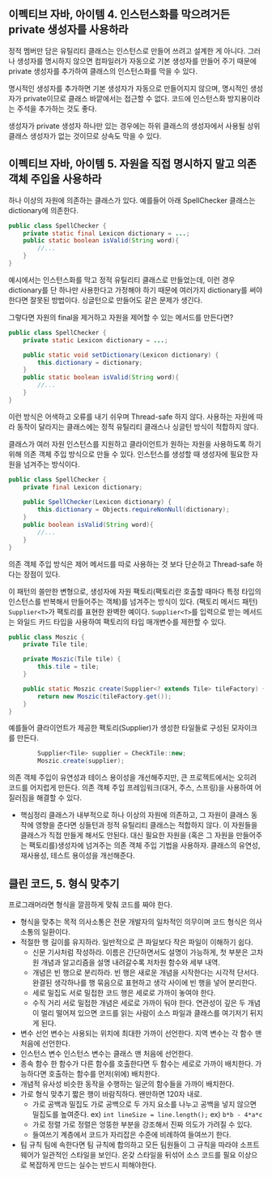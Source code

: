 ## 이펙티브 자바, 아이템 4. 인스턴스화를 막으려거든 private 생성자를 사용하라

정적 멤버만 담은 유틸리티 클래스는 인스턴스로 만들어 쓰려고 설계한 게 아니다. 그러나 생성자를 명시하지 않으면 컴파일러가 자동으로 기본 생성자를 만들어 주기 때문에 private 생성자를 추가하여 클래스의 인스턴스화를 막을 수 있다.

명시적인 생성자를 추가하면 기본 생성자가 자동으로 만들어지지 않으며, 명시적인 생성자가 private이므로 클래스 바깥에서는 접근할 수 없다. 코드에 인스턴스화 방지용이라는 주석을 추가하는 것도 좋다. 

생성자가 private 생성자 하나만 있는 경우에는 하위 클래스의 생성자에서 사용될 상위클래스 생성자가 없는 것이므로 상속도 막을 수 있다.



## 이펙티브 자바, 아이템 5. 자원을 직접 명시하지 말고 의존 객체 주입을 사용하라

하나 이상의 자원에 의존하는 클래스가 있다. 예를들어 아래 SpellChecker 클래스는 dictionary에 의존한다.

```java
public class SpellChecker {
    private static final Lexicon dictionary = ...;
    public static boolean isValid(String word){
        //...
    }
}
```

예시에서는 인스턴스화를 막고 정적 유틸리티 클래스로 만들었는데, 이런 경우 dictionary를 단 하나만 사용한다고 가정해야 하기 때문에 여러가지 dictionary를 써야한다면 잘못된 방법이다. 싱글턴으로 만들어도 같은 문제가 생긴다.

그렇다면 자원의 final을 제거하고 자원을 제어할 수 있는 메서드를 만든다면?

```java
public class SpellChecker {
    private static Lexicon dictionary = ...;

    public static void setDictionary(Lexicon dictionary) {
        this.dictionary = dictionary;
    }
    public static boolean isValid(String word){
        //...
    }
}
```

이런 방식은 어색하고 오류를 내기 쉬우며 Thread-safe 하지 않다. 사용하는 자원에 따라 동작이 달라지는 클래스에는 정적 유틸리티 클래스나 싱글턴 방식이 적합하지 않다.

클래스가 여러 자원 인스턴스를 지원하고 클라이언트가 원하는 자원을 사용하도록 하기 위해 의존 객체 주입 방식으로 만들 수 있다.
인스턴스를 생성할 때 생성자에 필요한 자원을 넘겨주는 방식이다.

```java
public class SpellChecker {
    private final Lexicon dictionary;
    
    public SpellChecker(Lexicon dictionary) {
        this.dictionary = Objects.requireNonNull(dictionary);
    }
    public boolean isValid(String word){
        //...
    }
}
```

의존 객체 주입 방식은 제어 메서드를 따로 사용하는 것 보다 단순하고 Thread-safe 하다는 장점이 있다. 

이 패턴의 쓸만한 변형으로, 생성자에 자원 팩토리(팩토리란 호출할 때마다 특정 타입의 인스턴스를 반복해서 만들어주는 객체)를 넘겨주는 방식이 있다. (팩토리 메서드 패턴)
`Supplier<T>`가 팩토리를 표현한 완벽한 예이다. `Supplier<T>`를 입력으로 받는 메서드는 와일드 카드 타입을 사용하여 팩토리의 타입 매개변수를 제한할 수 있다.

```java
public class Moszic {
    private Tile tile;

    private Moszic(Tile tile) {
        this.tile = tile;
    }

    public static Moszic create(Supplier<? extends Tile> tileFactory) {
        return new Moszic(tileFactory.get());
    }
}
```

예를들어 클라이언트가 제공한 팩토리(Supplier)가 생성한 타일들로 구성된 모자이크를 만든다.

```java
        Supplier<Tile> supplier = CheckTile::new;
        Moszic.create(supplier);
```



의존 객체 주입이 유연성과 테이스 용이성을 개선해주지만, 큰 프로젝트에서는 오히려 코드를 어지럽게 만든다. 의존 객체 주입 프레임워크(대거, 주스, 스프링)을 사용하여 어질러짐을 해결할 수 있다.



- 핵심정리
  클래스가 내부적으로 하나 이상의 자원에 의존하고, 그 자원이 클래스 동작에 영향을 준다면 싱들턴과 정적 유틸리티 클래스는 적합하지 않다. 이 자원들을 클래스가 직접 만들게 해서도 안된다. 
  대신 필요한 자원을 (혹은 그 자원을 만들어주는 팩토리를)생성자에 넘겨주는 의존 객체 주입 기법을 사용하자. 클래스의 유연성, 재사용성, 테스트 용이성을 개선해준다.



## 클린 코드, 5. 형식 맞추기

프로그래머라면 형식을 깔끔하게 맞춰 코드를 짜야 한다.

- 형식을 맞추는 목적
  의사소통은 전문 개발자의 일차적인 의무이며 코드 형식은 의사소통의 일환이다.
- 적절한 행 길이를 유지하라.
  일반적으로 큰 파일보다 작은 파일이 이해하기 쉽다.
  - 신문 기사처럼 작성하라.
    이름은 간단하면서도 설명이 가능하게, 첫 부분은 고차원 개념과 알고리즘을 설명 내려갈수록 저차원 함수와 세부 내역.
  - 개념은 빈 행으로 분리하라.
    빈 행은 새로운 개념을 시작한다는 시각적 단서다. 완결된 생각하나를 행 묶음으로 표현하고 생각 사이에 빈 행을 넣어 분리한다.
  - 세로 밀집도
    서로 밀접한 코드 행은 세로로 가까이 놓여야 한다.
  - 수직 거리
    서로 밀접한 개념은 세로로 가까이 둬야 한다. 연관성이 깊은 두 개념이 멀리 떨어져 있으면 코드를 읽는 사람이 소스 파일과 클래스를 여기저기 뒤지게 된다.
- 변수 선언
  변수는 사용되는 위치에 최대한 가까이 선언한다. 지역 변수는 각 함수 맨 처음에 선언한다.
- 인스턴스 변수
  인스턴스 변수는 클래스 맨 처음에 선언한다.
- 종속 함수
  한 함수가 다른 함수를 호출한다면 두 함수는 세로로 가까이 배치한다. 가능하다면 호출하는 함수를 먼저(위에) 배치한다.
- 개념적 유사성
  비슷한 동작을 수행하는 일군의 함수들을 가까이 배치한다.
- 가로 형식 맞추기
  짧은 행이 바람직하다. 왠만하면 120자 내로.
  - 가로 공백과 밀집도
    가로 공백으로 두 가지 요소를 나누고 공백을 넣지 않으면 밀집도를 높여준다.
    ex) `int lineSize = line.length();`
    ex) `b*b - 4*a*c`
  - 가로 정렬
    가로 정렬은 엉뚱한 부분을 강조해서 진짜 의도가 가려질 수 있다.
  - 들여쓰기
    계층에서 코드가 자리잡은 수준에 비례하여 들여쓰기 한다.
- 팀 규칙
  팀에 속한다면 팀 규칙에 합의하고 모든 팀원들이 그 규칙을 따라야 소프트웨어가 일관적인 스타일을 보인다.
  온갖 스타일을 뒤섞어 소스 코드를 필요 이상으로 복잡하게 만드는 실수는 반드시 피해야한다.